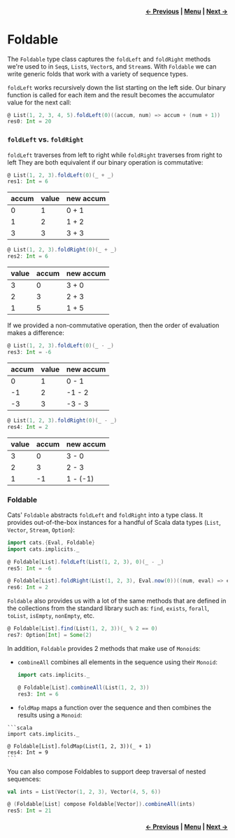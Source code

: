 <h4 align="right">
    <a href="lesson5_3_apply_applicative.md">← Previous</a> |
    <a href="lesson5.md">Menu</a> |
    <a href="lesson5_5_traverse.md">Next →</a>
</h4>

<h1>Foldable</h1>

The `Foldable` type class captures the `foldLeft` and `foldRight` methods we're used to in `Seq`s, `List`s, `Vector`s,
and `Stream`s. With `Foldable` we can write generic folds that work with a variety of sequence types.

`foldLeft` works recursively down the list starting on the left side. Our binary function is called for each item and
the result becomes the accumulator value for the next call:

```scala
@ List(1, 2, 3, 4, 5).foldLeft(0)((accum, num) => accum + (num + 1))
res0: Int = 20
```

<h3><code>foldLeft</code> vs. <code>foldRight</code></h3>

`foldLeft` traverses from left to right while `foldRight` traverses from right to left They are both equivalent if our
binary operation is commutative:

```scala
@ List(1, 2, 3).foldLeft(0)(_ + _)
res1: Int = 6
```

| accum | value | new accum |
| ----- | ----- | --------- |
| 0     | 1     | 0 + 1     |
| 1     | 2     | 1 + 2     |
| 3     | 3     | 3 + 3     |

```scala
@ List(1, 2, 3).foldRight(0)(_ + _)
res2: Int = 6
```

| value | accum | new accum |
| ----- | ----- | --------- |
| 3     | 0     | 3 + 0     |
| 2     | 3     | 2 + 3     |
| 1     | 5     | 1 + 5     |

If we provided a non-commutative operation, then the order of evaluation makes a difference:

```scala
@ List(1, 2, 3).foldLeft(0)(_ - _)
res3: Int = -6
```

| accum | value | new accum |
| ----- | ----- | --------- |
| 0     | 1     | 0 - 1     |
| -1    | 2     | -1 - 2    |
| -3    | 3     | -3 - 3    |

```scala
@ List(1, 2, 3).foldRight(0)(_ - _)
res4: Int = 2
```

| value | accum | new accum |
| ----- | ----- | --------- |
| 3     | 0     | 3 - 0     |
| 2     | 3     | 2 - 3     |
| 1     | -1    | 1 - (-1)  |

<h3>Foldable</h3>

Cats' `Foldable` abstracts `foldLeft` and `foldRight` into a type class. It provides out-of-the-box instances for a
handful of Scala data types (`List`, `Vector`, `Stream`, `Option`):

```scala
import cats.{Eval, Foldable}
import cats.implicits._

@ Foldable[List].foldLeft(List(1, 2, 3), 0)(_ - _)
res5: Int = -6

@ Foldable[List].foldRight(List(1, 2, 3), Eval.now(0))((num, eval) => eval.map(num - _)).value
res6: Int = 2
```

`Foldable` also provides us with a lot of the same methods that are defined in the collections from the standard library
such as: `find`, `exists`, `forall`, `toList`, `isEmpty`, `nonEmpty`, etc.

```scala
@ Foldable[List].find(List(1, 2, 3))(_ % 2 == 0)
res7: Option[Int] = Some(2)
```

In addition, `Foldable` provides 2 methods that make use of `Monoid`s:

  - `combineAll` combines all elements in the sequence using their `Monoid`:

    ```scala
    import cats.implicits._

    @ Foldable[List].combineAll(List(1, 2, 3))
    res3: Int = 6
    ```

  -  `foldMap` maps a function over the sequence and then combines the results using a `Monoid`:
    
    ```scala
    import cats.implicits._

    @ Foldable[List].foldMap(List(1, 2, 3))(_ + 1)
    res4: Int = 9
    ```

You can also compose Foldables to support deep traversal of nested sequences:

```scala
val ints = List(Vector(1, 2, 3), Vector(4, 5, 6))

@ (Foldable[List] compose Foldable[Vector]).combineAll(ints)
res5: Int = 21
```

<h4 align="right">
    <a href="lesson5_3_apply_applicative.md">← Previous</a> |
    <a href="lesson5.md">Menu</a> |
    <a href="lesson5_5_traverse.md">Next →</a>
</h4>